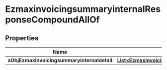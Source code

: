 

# EzmaxinvoicingsummaryinternalResponseCompoundAllOf

## Properties

Name | Type | Description | Notes
------------ | ------------- | ------------- | -------------
**aObjEzmaxinvoicingsummaryinternaldetail** | [**List&lt;EzmaxinvoicingsummaryinternaldetailResponseCompound&gt;**](EzmaxinvoicingsummaryinternaldetailResponseCompound.md) |  | 




